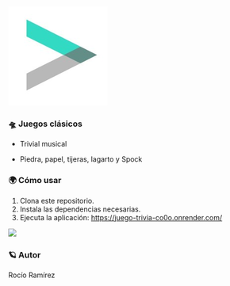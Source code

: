 ![](https://raw.githubusercontent.com/Roxy-5/Evaluacion1-Adalab/main/image.jpg)
### 🛸 Juegos clásicos

- Trivial musical

- Piedra, papel, tijeras, lagarto y Spock

### 🌍 Cómo usar

1. Clona este repositorio.
2. Instala las dependencias necesarias.
3. Ejecuta la aplicación: https://juego-trivia-co0o.onrender.com/
   
![](https://raw.githubusercontent.com/Roxy-5/Juegos_clasicos/main/Trivial.jpg)

### 🪐 Autor

Rocío Ramírez



